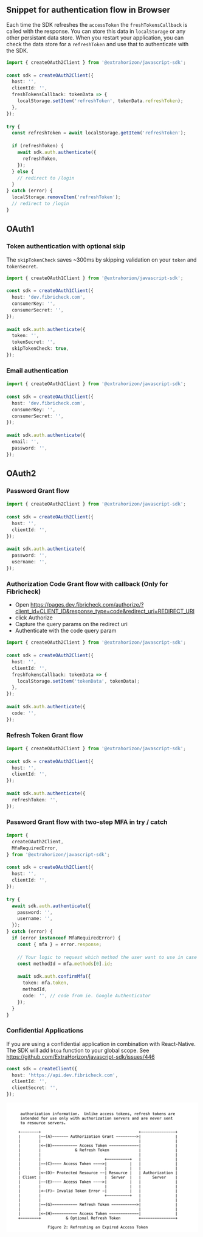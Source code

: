 ## Snippet for authentication flow in Browser

Each time the SDK refreshes the `accessToken` the `freshTokensCallback` is called with the response. You can store this data in `localStorage` or any other persistant data store. When you restart your application, you can check the data store for a `refreshToken` and use that to authenticate with the SDK.

```ts
import { createOAuth2Client } from '@extrahorizon/javascript-sdk';

const sdk = createOAuth2Client({
  host: '',
  clientId: '',
  freshTokensCallback: tokenData => {
    localStorage.setItem('refreshToken', tokenData.refreshToken);
  },
});

try {
  const refreshToken = await localStorage.getItem('refreshToken');

  if (refreshToken) {
    await sdk.auth.authenticate({
      refreshToken,
    });
  } else {
    // redirect to /login
  }
} catch (error) {
  localStorage.removeItem('refreshToken');
  // redirect to /login
}
```

## OAuth1

### Token authentication with optional skip

The `skipTokenCheck` saves ~300ms by skipping validation on your `token` and `tokenSecret`.

```ts
import { createOAuth1Client } from '@extrahorion/javascript-sdk';

const sdk = createOAuth1Client({
  host: 'dev.fibricheck.com',
  consumerKey: '',
  consumerSecret: '',
});

await sdk.auth.authenticate({
  token: '',
  tokenSecret: '',
  skipTokenCheck: true,
});
```

### Email authentication

```ts
import { createOAuth1Client } from '@extrahorizon/javascript-sdk';

const sdk = createOAuth1Client({
  host: 'dev.fibricheck.com',
  consumerKey: '',
  consumerSecret: '',
});

await sdk.auth.authenticate({
  email: '',
  password: '',
});
```

## OAuth2

### Password Grant flow

```ts
import { createOAuth2Client } from '@extrahorizon/javascript-sdk';

const sdk = createOAuth2Client({
  host: '',
  clientId: '',
});

await sdk.auth.authenticate({
  password: '',
  username: '',
});
```

### Authorization Code Grant flow with callback (Only for Fibricheck)

- Open https://pages.dev.fibricheck.com/authorize/?client_id=CLIENT_ID&response_type=code&redirect_uri=REDIRECT_URI
- click Authorize
- Capture the query params on the redirect uri
- Authenticate with the code query param

```ts
import { createOAuth2Client } from '@extrahorizon/javascript-sdk';

const sdk = createOAuth2Client({
  host: '',
  clientId: '',
  freshTokensCallback: tokenData => {
    localStorage.setItem('tokenData', tokenData);
  },
});

await sdk.auth.authenticate({
  code: '',
});
```

### Refresh Token Grant flow

```ts
import { createOAuth2Client } from '@extrahorizon/javascript-sdk';

const sdk = createOAuth2Client({
  host: '',
  clientId: '',
});

await sdk.auth.authenticate({
  refreshToken: '',
});
```

### Password Grant flow with two-step MFA in try / catch

```ts
import {
  createOAuth2Client,
  MfaRequiredError,
} from '@extrahorizon/javascript-sdk';

const sdk = createOAuth2Client({
  host: '',
  clientId: '',
});

try {
  await sdk.auth.authenticate({
    password: '',
    username: '',
  });
} catch (error) {
  if (error instanceof MfaRequiredError) {
    const { mfa } = error.response;

    // Your logic to request which method the user want to use in case of multiple methods
    const methodId = mfa.methods[0].id;

    await sdk.auth.confirmMfa({
      token: mfa.token,
      methodId,
      code: '', // code from ie. Google Authenticator
    });
  }
}
```

### Confidential Applications

If you are using a confidential application in combination with React-Native. The SDK will add `btoa` function to your global scope. See https://github.com/ExtraHorizon/javascript-sdk/issues/446

```ts
const sdk = createClient({
  host: 'https://api.dev.fibricheck.com',
  clientId: '',
  clientSecret: '',
});
```

![Refresh](../assets/refresh.webp)
